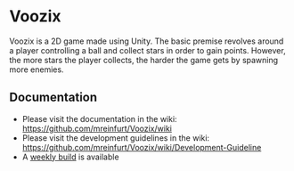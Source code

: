 # Voozix
Voozix is a 2D game made using Unity. The basic premise revolves around a player controlling a ball and collect stars in order to gain points. However, the more stars the player collects, the harder the game gets by spawning more enemies. 

## Documentation
- Please visit the documentation in the wiki: https://github.com/mreinfurt/Voozix/wiki
- Please visit the development guidelines in the wiki: https://github.com/mreinfurt/Voozix/wiki/Development-Guideline
- A [weekly build](https://onedrive.live.com/redir?resid=24F24D906F80F17D!126281&authkey=!ABtUru-Ys5xbw9U&ithint=folder%2c) is available
